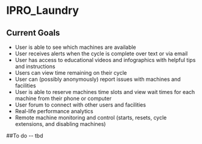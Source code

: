 # IPRO_Laundry

## Current Goals
- User is able to see which machines are available
- User receives alerts when the cycle is complete over text or via email
- User has access to educational videos and infographics with helpful tips and instructions
- Users can view time remaining on their cycle
- User can (possibly anonymously) report issues with machines and facilities
- User is able to reserve machines time slots and view wait times for each machine from their phone or computer
- User forum to connect with other users and facilities
- Real-life performance analytics
- Remote machine monitoring and control (starts, resets, cycle extensions, and disabling machines)

##To do
-- tbd
